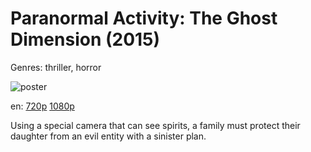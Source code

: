 # Paranormal Activity: The Ghost Dimension (2015)

Genres: thriller, horror

![poster](http://image.tmdb.org/t/p/w500/oJCDEo41ri0Q6TnC54kfAqqU5rq.jpg)

en:
  [720p](magnet:?xt=urn:btih:DB38333940E00C941AD167E0333FD8BEBC1FC042&tr=udp://glotorrents.pw:6969/announce&tr=udp://tracker.opentrackr.org:1337/announce&tr=udp://torrent.gresille.org:80/announce&tr=udp://tracker.openbittorrent.com:80&tr=udp://tracker.coppersurfer.tk:6969&tr=udp://tracker.leechers-paradise.org:6969&tr=udp://p4p.arenabg.ch:1337&tr=udp://tracker.internetwarriors.net:1337)
  [1080p](magnet:?xt=urn:btih:891D2F5C88E2E6FBE15E44E9554985ABF4228916&tr=udp://glotorrents.pw:6969/announce&tr=udp://tracker.opentrackr.org:1337/announce&tr=udp://torrent.gresille.org:80/announce&tr=udp://tracker.openbittorrent.com:80&tr=udp://tracker.coppersurfer.tk:6969&tr=udp://tracker.leechers-paradise.org:6969&tr=udp://p4p.arenabg.ch:1337&tr=udp://tracker.internetwarriors.net:1337)
  


Using a special camera that can see spirits, a family must protect their daughter from an evil entity with a sinister plan.